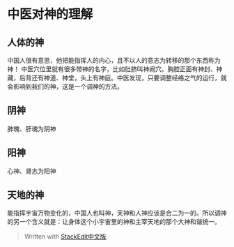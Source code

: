 # 中医对神的理解
## 人体的神
中国人很有意思，他把能指挥人的内心，且不以人的意志为转移的那个东西称为神！
中医穴位里就有很多带神的名字，比如肚脐叫神阙穴。胸腔正面有神封、神藏，后背还有神道、神堂，头上有神庭。中医发现，只要调整经络之气的运行，就会影响到我们的神，这是一个调神的方法。
## 阴神
肺魄、肝魂为阴神
## 阳神
心神、肾志为阳神

## 天地的神
能指挥宇宙万物变化的，中国人也叫神，天神和人神应该是合二为一的。所以调神的另一个含义就是：让身体这个小宇宙里的神和主宰天地的那个大神和谐统一。


> Written with [StackEdit中文版](https://stackedit.cn/).
<!--stackedit_data:
eyJoaXN0b3J5IjpbMTQzMjcwNTk3MCwxMzAxMTgzMzU3LC0xMz
E4MDM1NjIwLDE1Mjk4Nzk1MzUsLTcyNTAxNjQ2NV19
-->